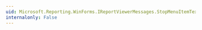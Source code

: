 ```yaml
---
uid: Microsoft.Reporting.WinForms.IReportViewerMessages.StopMenuItemText
internalonly: False
---
```

